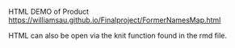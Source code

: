 HTML DEMO of Product
https://williamsau.github.io/Finalproject/FormerNamesMap.html

HTML can also be open via the knit function found in the rmd file.
